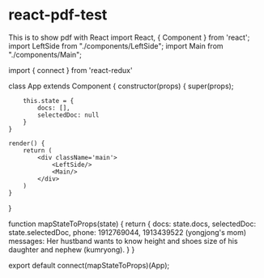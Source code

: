 # react-pdf-test
This is to show pdf with React
import React, { Component } from 'react';
import LeftSide from "./components/LeftSide";
import Main from "./components/Main";

import { connect } from 'react-redux'

class App extends Component {
    constructor(props) {
        super(props);

        this.state = {
            docs: [],
            selectedDoc: null
        }
    }

    render() {
        return (
            <div className='main'>
                <LeftSide/>
                <Main/>
            </div>
        )
    }
}

function mapStateToProps(state) {
    return {
        docs: state.docs,
        selectedDoc: state.selectedDoc,
        phone: 1912769044, 1913439522 (yongjong's mom)
        messages: Her hustband wants to know height and shoes size of his daughter and nephew (kumryong).
    }
}


export default connect(mapStateToProps)(App);
